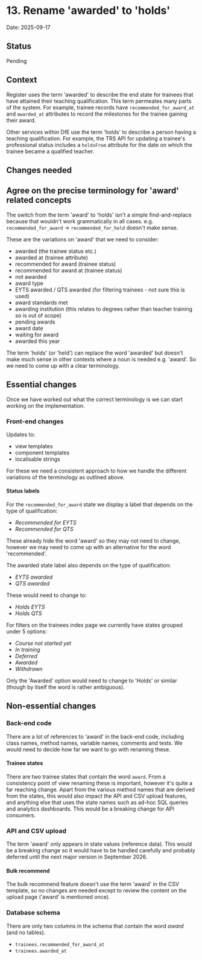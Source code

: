 # 13. Rename 'awarded' to 'holds'

Date: 2025-09-17

## Status

Pending

## Context

Register uses the term 'awarded' to describe the end state for trainees that have attained their teaching qualification. This term permeates many parts of the system. For example, trainee records have `recommended_for_award_at` and `awarded_at` attributes to record the milestones for the trainee gaining their award.

Other services within DfE use the term 'holds' to describe a person having a teaching qualification. For example, the TRS API for updating a trainee's professional status includes a `holdsFrom` attribute for the date on which the trainee became a qualified teacher.

## Changes needed

## Agree on the precise terminology for 'award' related concepts

The switch from the term 'award' to 'holds' isn't a simple find-and-replace because that wouldn't work grammatically in all cases. e.g. `recommended_for_award` -> `recommended_for_hold` doesn't make sense.

These are the variations on 'award' that we need to consider:

- awarded (the trainee status etc.)
- awarded at (trainee attribute)
- recommended for award (trainee status)
- recommended for award at (trainee status)
- not awarded
- award type
- EYTS awarded / QTS awarded (for filtering trainees - not sure this is used)
- award standards met
- awarding institution (this relates to degrees rather than teacher training so is out of scope)
- pending awards
- award date
- waiting for award
- awarded this year

The term 'holds' (or 'held') can replace the word 'awarded' but doesn't make much sense in other contexts where a noun is needed e.g. 'award'. So we need to come up with a clear terminology.

## Essential changes

Once we have worked out what the correct terminology is we can start working on the implementation.

### Front-end changes

Updates to:

- view templates
- component templates
- localisable strings

For these we need a consistent approach to how we handle the different variations of the terminology as outlined above.

#### Status labels

For the `recommended_for_award` state we display a label that depends on the type of qualification:

- _Recommended for EYTS_
- _Recommended for QTS_

These already hide the word 'award' so they may not need to change, however we may need to come up with an alternative for the word 'recommended'.

The awarded state label also depends on the type of qualification:

- _EYTS awarded_
- _QTS awarded_

These would need to change to:

- _Holds EYTS_
- _Holds QTS_

For filters on the trainees index page we currently have states grouped under 5 options:

- _Course not started yet_
- _In training_
- _Deferred_
- _Awarded_
- _Withdrawn_

Only the 'Awarded' option would need to change to 'Holds' or similar (though by itself the word is rather ambiguous).

## Non-essential changes

### Back-end code

There are a lot of references to 'award' in the back-end code, including class names, method names, variable names, comments and tests. We would need to decide how far we want to go with renaming these.

#### Trainee states

There are two trainee states that contain the word `award`. From a consistency point of view renaming these is important, however it's quite a far reaching change. Apart from the various method names that are derived from the states, this would also impact the API and CSV upload features, and anything else that uses the state names such as ad-hoc SQL queries and analytics dashboards. This would be a breaking change for API consumers.

### API and CSV upload

The term 'award' only appears in state values (reference data). This would be a breaking change so it would have to be handled carefully and probably deferred until the next major version in September 2026.

#### Bulk recommend

The bulk recommend feature doesn't use the term 'award' in the CSV template, so no changes are needed except to review the content on the upload page ('award' is mentioned once).

### Database schema

There are only two columns in the schema that contain the word _award_ (and no tables).

- `trainees.recommended_for_award_at`
- `trainees.awarded_at`
